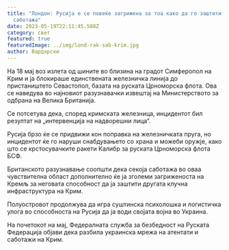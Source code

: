 ```yaml
---
title: "Лондон: Русија е се повеќе загрижена за тоа како да го заштити Крим од
  саботажа"
date: 2023-05-19T22:11:45.588Z
category: свет
featured: true
featuredImage: ../img/lond-rak-sab-krim.jpg
author: Вардарски
---
```

На 18 мај воз излета од шините во близина на градот Симферопол на Крим и ја блокираше единствената железничка линија до пристаништето Севастопол, базата на руската Црноморска флота. Ова се наведува во најновиот разузнавачки извештај на Министерството за одбрана на Велика Британија.

Се потсетува дека, според кримската железница, инцидентот бил резултат на „интервенција на надворешни лица“.

Русија брзо ќе се придвижи кон поправка на железничката пруга, но инцидентот ќе го наруши снабдувањето со храна и можеби оружје, како што се крстосувачките ракети Калибр за руската Црноморска флота БСФ.

Британското разузнавање соопшти дека секоја саботажа во оваа чувствителна област дополнително ќе ја зголеми загриженоста на Кремљ за неговата способност да ја заштити другата клучна инфраструктура на Крим.

Полуостровот продолжува да игра суштинска психолошка и логистичка улога во способноста на Русија да ја води својата војна во Украина.

На почетокот на мај, Федералната служба за безбедност на Руската Федерација објави дека разбила украинска мрежа на атентати и саботажи на Крим.